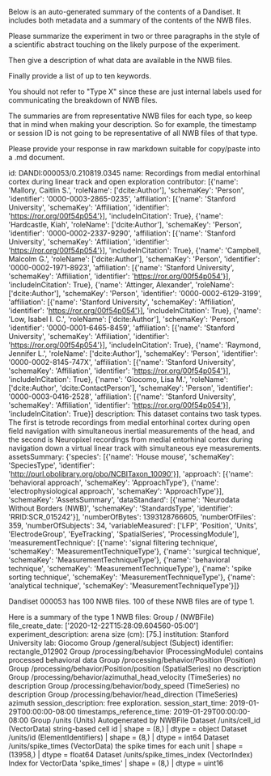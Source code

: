 
Below is an auto-generated summary of the contents of a Dandiset. It includes both metadata and a summary of the contents of the NWB files.

Please summarize the experiment in two or three paragraphs in the style of a scientific abstract touching on the likely purpose of the experiment.

Then give a description of what data are available in the NWB files.

Finally provide a list of up to ten keywords.

You should not refer to "Type X" since these are just internal labels used for communicating the breakdown of NWB files.

The summaries are from representative NWB files for each type, so keep that in mind when making your description. So for example, the timestamp or session ID is not going to be representative of all NWB files of that type.

Please provide your response in raw markdown suitable for copy/paste into a .md document.


id: DANDI:000053/0.210819.0345
name: Recordings from medial entorhinal cortex during linear track and open exploration
contributor: [{'name': 'Mallory, Caitlin S.', 'roleName': ['dcite:Author'], 'schemaKey': 'Person', 'identifier': '0000-0003-2865-0235', 'affiliation': [{'name': 'Stanford University', 'schemaKey': 'Affiliation', 'identifier': 'https://ror.org/00f54p054'}], 'includeInCitation': True}, {'name': 'Hardcastle, Kiah', 'roleName': ['dcite:Author'], 'schemaKey': 'Person', 'identifier': '0000-0002-2337-9290', 'affiliation': [{'name': 'Stanford University', 'schemaKey': 'Affiliation', 'identifier': 'https://ror.org/00f54p054'}], 'includeInCitation': True}, {'name': 'Campbell, Malcolm G.', 'roleName': ['dcite:Author'], 'schemaKey': 'Person', 'identifier': '0000-0002-1971-8923', 'affiliation': [{'name': 'Stanford University', 'schemaKey': 'Affiliation', 'identifier': 'https://ror.org/00f54p054'}], 'includeInCitation': True}, {'name': 'Attinger, Alexander', 'roleName': ['dcite:Author'], 'schemaKey': 'Person', 'identifier': '0000-0002-6129-3199', 'affiliation': [{'name': 'Stanford University', 'schemaKey': 'Affiliation', 'identifier': 'https://ror.org/00f54p054'}], 'includeInCitation': True}, {'name': 'Low, Isabel I. C.', 'roleName': ['dcite:Author'], 'schemaKey': 'Person', 'identifier': '0000-0001-6465-8459', 'affiliation': [{'name': 'Stanford University', 'schemaKey': 'Affiliation', 'identifier': 'https://ror.org/00f54p054'}], 'includeInCitation': True}, {'name': 'Raymond, Jennifer L.', 'roleName': ['dcite:Author'], 'schemaKey': 'Person', 'identifier': '0000-0002-8145-747X', 'affiliation': [{'name': 'Stanford University', 'schemaKey': 'Affiliation', 'identifier': 'https://ror.org/00f54p054'}], 'includeInCitation': True}, {'name': 'Giocomo, Lisa M.', 'roleName': ['dcite:Author', 'dcite:ContactPerson'], 'schemaKey': 'Person', 'identifier': '0000-0003-0416-2528', 'affiliation': [{'name': 'Stanford University', 'schemaKey': 'Affiliation', 'identifier': 'https://ror.org/00f54p054'}], 'includeInCitation': True}]
description: This dataset contains two task types. The first is tetrode recordings from medial entorhinal cortex during open field navigation with simultaneous inertial measurements of the head, and the second is Neuropixel recordings from medial entorhinal cortex during navigation down a virtual linear track with simultaneous eye measurements.
assetsSummary: {'species': [{'name': 'House mouse', 'schemaKey': 'SpeciesType', 'identifier': 'http://purl.obolibrary.org/obo/NCBITaxon_10090'}], 'approach': [{'name': 'behavioral approach', 'schemaKey': 'ApproachType'}, {'name': 'electrophysiological approach', 'schemaKey': 'ApproachType'}], 'schemaKey': 'AssetsSummary', 'dataStandard': [{'name': 'Neurodata Without Borders (NWB)', 'schemaKey': 'StandardsType', 'identifier': 'RRID:SCR_015242'}], 'numberOfBytes': 1393128766605, 'numberOfFiles': 359, 'numberOfSubjects': 34, 'variableMeasured': ['LFP', 'Position', 'Units', 'ElectrodeGroup', 'EyeTracking', 'SpatialSeries', 'ProcessingModule'], 'measurementTechnique': [{'name': 'signal filtering technique', 'schemaKey': 'MeasurementTechniqueType'}, {'name': 'surgical technique', 'schemaKey': 'MeasurementTechniqueType'}, {'name': 'behavioral technique', 'schemaKey': 'MeasurementTechniqueType'}, {'name': 'spike sorting technique', 'schemaKey': 'MeasurementTechniqueType'}, {'name': 'analytical technique', 'schemaKey': 'MeasurementTechniqueType'}]}

Dandiset 000053 has 100 NWB files.
100 of these NWB files are of type 1.


Here is a summary of the type 1 NWB files:
  Group / (NWBFile) 
  file_create_date: ['2020-12-22T15:28:09.604560-05:00']
  experiment_description: arena size (cm): [75.]
  institution: Stanford University
  lab: Giocomo
  Group /general/subject (Subject) 
  identifier: rectangle_012902
  Group /processing/behavior (ProcessingModule) contains processed behavioral data
  Group /processing/behavior/Position (Position) 
  Group /processing/behavior/Position/position (SpatialSeries) no description
  Group /processing/behavior/azimuthal_head_velocity (TimeSeries) no description
  Group /processing/behavior/body_speed (TimeSeries) no description
  Group /processing/behavior/head_direction (TimeSeries) azimuth
  session_description: free exploration.
  session_start_time: 2019-01-29T00:00:00-08:00
  timestamps_reference_time: 2019-01-29T00:00:00-08:00
  Group /units (Units) Autogenerated by NWBFile
  Dataset /units/cell_id (VectorData) string-based cell id | shape = (8,) | dtype = object
  Dataset /units/id (ElementIdentifiers)  | shape = (8,) | dtype = int64
  Dataset /units/spike_times (VectorData) the spike times for each unit | shape = (13958,) | dtype = float64
  Dataset /units/spike_times_index (VectorIndex) Index for VectorData 'spike_times' | shape = (8,) | dtype = uint16
